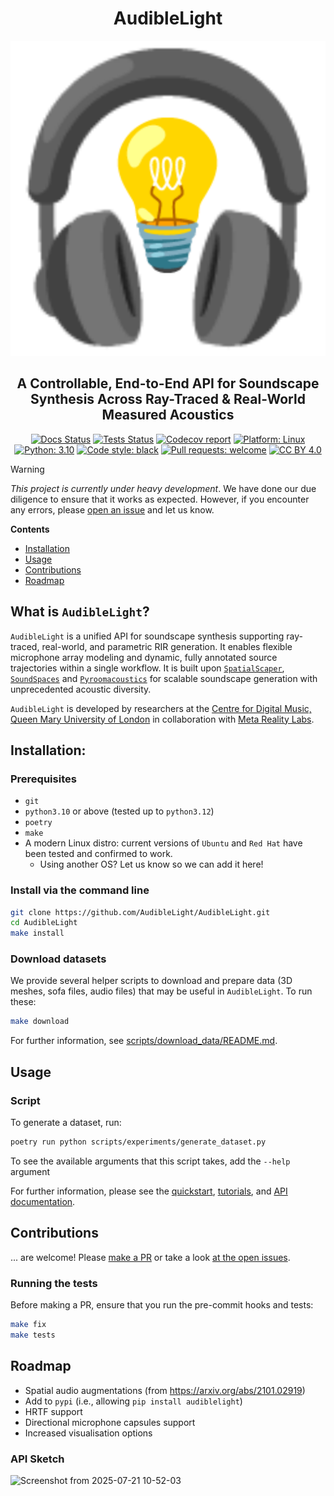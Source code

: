 <h1 align="center">AudibleLight</h1>

<p align="center">
<a href="https://github.com/AudibleLight/AudibleLight"><img alt="AudibleLight logo" src="icon.png"></a>
</p>

<h2 align="center">A Controllable, End-to-End API for Soundscape Synthesis Across Ray-Traced & Real-World Measured Acoustics</h2>

<p align="center">
<a href="https://github.com/AudibleLight/AudibleLight/actions"><img alt="Docs Status" src="https://github.com/AudibleLight/AudibleLight/actions/workflows/docs.yml/badge.svg"></a>
<a href="https://github.com/AudibleLight/AudibleLight/actions"><img alt="Tests Status" src="https://github.com/AudibleLight/AudibleLight/actions/workflows/tests.yml/badge.svg"></a>
<a href="https://codecov.io/gh/AudibleLight/AudibleLight"><img alt="Codecov report" src="https://codecov.io/gh/AudibleLight/AudibleLight/graph/badge.svg?token=9YM2AT0QSD"/></a>
<a href="https://www.linux.org"><img alt="Platform: Linux" src="https://img.shields.io/badge/Platform-linux-lightgrey?logo=linux"></a>
<a href="https://www.python.org/"><img alt="Python: 3.10" src="https://img.shields.io/badge/Python-3.10%2B-orange?logo=python"></a>
<a href="https://github.com/psf/black"><img alt="Code style: black" src="https://img.shields.io/badge/code%20style-black-000000.svg"></a>
<a href="https://github.com/AudibleLight/AudibleLight/pulls"><img alt="Pull requests: welcome" src="https://img.shields.io/badge/pull_requests-welcome-blue?logo=github"></a>
<a href="https://creativecommons.org/licenses/by/4.0/"><img alt="CC BY 4.0" src="https://img.shields.io/badge/License-CC%20BY%204.0-red.svg"></a>
</p>

> [!WARNING]
> *This project is currently under heavy development*. We have done our due diligence to ensure that it works as expected. However, if you encounter any errors, please [open an issue](https://github.com/AudibleLight/AudibleLight/issues) and let us know.

**Contents**
- [Installation](#installation)
- [Usage](#usage)
- [Contributions](#contributions)
- [Roadmap](#roadmap)

## What is `AudibleLight`?

`AudibleLight` is a unified API for soundscape synthesis supporting ray-traced, real-world, and parametric RIR generation. It enables flexible microphone array modeling and dynamic, fully annotated source trajectories within a single workflow. It is built upon [`SpatialScaper`](https://github.com/marl/SpatialScaper), [`SoundSpaces`](https://github.com/facebookresearch/sound-spaces) and [`Pyroomacoustics`](https://github.com/LCAV/pyroomacoustics) for scalable soundscape generation with unprecedented acoustic diversity.

`AudibleLight` is developed by researchers at the [Centre for Digital Music, Queen Mary University of London](https://www.c4dm.eecs.qmul.ac.uk/) in collaboration with [Meta Reality Labs](https://www.meta.com/en-gb/emerging-tech).

## Installation:

### Prerequisites

- `git`
- `python3.10` or above (tested up to `python3.12`)
- `poetry`
- `make`
- A modern Linux distro: current versions of `Ubuntu` and `Red Hat` have been tested and confirmed to work.
  - Using another OS? Let us know so we can add it here!

### Install via the command line

```bash
git clone https://github.com/AudibleLight/AudibleLight.git
cd AudibleLight
make install
```

### Download datasets

We provide several helper scripts to download and prepare data (3D meshes, sofa files, audio files) that may be useful in `AudibleLight`. To run these:

```bash
make download
```

For further information, see [scripts/download_data/README.md](scripts/download_data/README.md).

## Usage

### Script

To generate a dataset, run:
```bash
poetry run python scripts/experiments/generate_dataset.py
```

To see the available arguments that this script takes, add the `--help` argument

For further information, please see the [quickstart](https://audiblelight.github.io/AudibleLight/_examples/quickstart.html), [tutorials](https://audiblelight.github.io/AudibleLight/_examples/1.0.0_make_scene.html), and [API documentation](https://audiblelight.github.io/AudibleLight/core.html).

## Contributions

... are welcome! Please [make a PR](https://github.com/AudibleLight/AudibleLight/pulls) or take a look [at the open issues](https://github.com/AudibleLight/AudibleLight/issues).

### Running the tests

Before making a PR, ensure that you run the pre-commit hooks and tests:

```bash
make fix
make tests
```

## Roadmap

- Spatial audio augmentations (from https://arxiv.org/abs/2101.02919)
- Add to `pypi` (i.e., allowing `pip install audiblelight`)
- HRTF support
- Directional microphone capsules support
- Increased visualisation options

### API Sketch

<img width="3748" height="1454" alt="Screenshot from 2025-07-21 10-52-03" src="https://github.com/user-attachments/assets/52d3df17-126b-43c6-8e57-0a724e74e6ef" />
